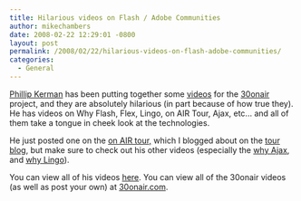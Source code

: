 ```yaml
---
title: Hilarious videos on Flash / Adobe Communities
author: mikechambers
date: 2008-02-22 12:29:01 -0800
layout: post
permalink: /2008/02/22/hilarious-videos-on-flash-adobe-communities/
categories:
  - General
---
```



[Phillip Kerman][1] has been putting together some [videos][2] for the [30onair][3] project, and they are absolutely hilarious (in part because of how true they). He has videos on Why Flash, Flex, Lingo, on AIR Tour, Ajax, etc... and all of them take a tongue in cheek look at the technologies.

He just posted one on the [on AIR tour,][4] which I blogged about on the [tour blog][5], but make sure to check out his other videos (especially the [why Ajax][6], and [why Lingo][7]).

You can view all of his videos [here][2]. You can view all of the 30onair videos (as well as post your own) at [30onair.com][3].

 [1]: http://www.phillipkerman.com/
 [2]: http://www.youtube.com/profile_videos?user=phillipk&search_query=30onair&search=Search
 [3]: http://www.30onair.com
 [4]: http://onair.adobe.com
 [5]: http://onair.adobe.com/blogs/tour/2008/02/21/video-why-on-air-tour/
 [6]: http://www.youtube.com/watch?v=lqvljJoUrxQ
 [7]: http://www.youtube.com/watch?v=QY2mLCi0XKo